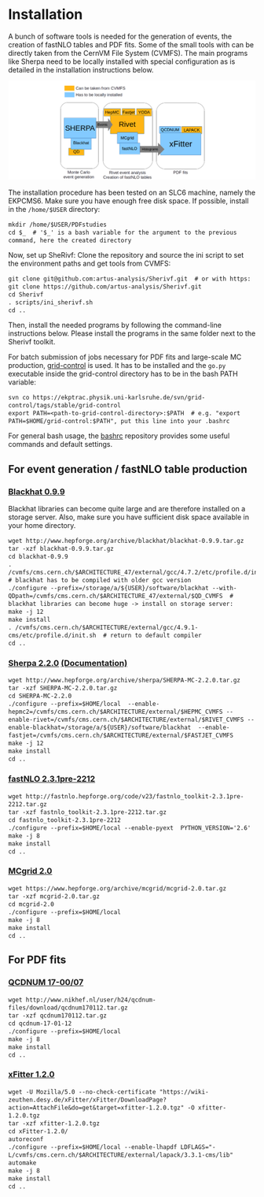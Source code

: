 # Installation

A bunch of software tools is needed for the generation of events, the creation of fastNLO tables and PDF fits.
Some of the small tools with can be directly taken from the CernVM File System (CVMFS).
The main programs like Sherpa need to be locally installed with special configuration as is detailed in the installation instructions below.


![Software](docs/software.png?raw=true)

The installation procedure has been tested on an SLC6 machine, namely the EKPCMS6.
Make sure you have enough free disk space.
If possible, install in the `/home/$USER` directory:

    mkdir /home/$USER/PDFstudies
    cd $_  # '$_' is a bash variable for the argument to the previous command, here the created directory

Now, set up SheRivf: Clone the repository and source the ini script to set the environment paths and get tools from CVMFS:

    git clone git@github.com:artus-analysis/Sherivf.git  # or with https: git clone https://github.com/artus-analysis/Sherivf.git
    cd Sherivf
    . scripts/ini_sherivf.sh
    cd ..

Then, install the needed programs by following the command-line instructions below.
Please install the programs in the same folder next to the Sherivf toolkit.


For batch submission of jobs necessary for PDF fits and large-scale MC production, [grid-control](https://ekptrac.physik.uni-karlsruhe.de/trac/grid-control) is used.
It has to be installed and the `go.py` executable inside the grid-control directory has to be in the bash PATH variable:

    svn co https://ekptrac.physik.uni-karlsruhe.de/svn/grid-control/tags/stable/grid-control
    export PATH=<path-to-grid-control-directory>:$PATH  # e.g. "export PATH=$HOME/grid-control:$PATH", put this line into your .bashrc

For general bash usage, the [bashrc](https://github.com/artus-analysis/bashrc) repository provides some useful commands and default settings.

## For event generation / fastNLO table production

### [Blackhat 0.9.9](https://blackhat.hepforge.org/trac/wiki/BlackHatInstallation)
Blackhat libraries can become quite large and are therefore installed on a storage server.
Also, make sure you have sufficient disk space available in your home directory.

    wget http://www.hepforge.org/archive/blackhat/blackhat-0.9.9.tar.gz
    tar -xzf blackhat-0.9.9.tar.gz
    cd blackhat-0.9.9
    . /cvmfs/cms.cern.ch/$ARCHITECTURE_47/external/gcc/4.7.2/etc/profile.d/init.sh # blackhat has to be compiled with older gcc version
    ./configure --prefix=/storage/a/${USER}/software/blackhat --with-QDpath=/cvmfs/cms.cern.ch/$ARCHITECTURE_47/external/$QD_CVMFS  # blackhat libraries can become huge -> install on storage server:
    make -j 12
    make install
    . /cvmfs/cms.cern.ch/$ARCHITECTURE/external/gcc/4.9.1-cms/etc/profile.d/init.sh  # return to default compiler
    cd ..

### [Sherpa 2.2.0](https://sherpa.hepforge.org/trac/wiki/SherpaDownloads/Sherpa-2.2.0) [(Documentation)](https://sherpa.hepforge.org/doc/SHERPA-MC-2.2.0.html)
    wget http://www.hepforge.org/archive/sherpa/SHERPA-MC-2.2.0.tar.gz
    tar -xzf SHERPA-MC-2.2.0.tar.gz
    cd SHERPA-MC-2.2.0
    ./configure --prefix=$HOME/local  --enable-hepmc2=/cvmfs/cms.cern.ch/$ARCHITECTURE/external/$HEPMC_CVMFS --enable-rivet=/cvmfs/cms.cern.ch/$ARCHITECTURE/external/$RIVET_CVMFS --enable-blackhat=/storage/a/${USER}/software/blackhat  --enable-fastjet=/cvmfs/cms.cern.ch/$ARCHITECTURE/external/$FASTJET_CVMFS 
    make -j 12
    make install
    cd ..

### [fastNLO 2.3.1pre-2212](http://fastnlo.hepforge.org/)
    wget http://fastnlo.hepforge.org/code/v23/fastnlo_toolkit-2.3.1pre-2212.tar.gz
    tar -xzf fastnlo_toolkit-2.3.1pre-2212.tar.gz
    cd fastnlo_toolkit-2.3.1pre-2212
    ./configure --prefix=$HOME/local --enable-pyext  PYTHON_VERSION='2.6'
    make -j 8
    make install
    cd ..

### [MCgrid 2.0](http://mcgrid.hepforge.org/)
    wget https://www.hepforge.org/archive/mcgrid/mcgrid-2.0.tar.gz
    tar -xzf mcgrid-2.0.tar.gz
    cd mcgrid-2.0
    ./configure --prefix=$HOME/local
    make -j 8
    make install
    cd ..


## For PDF fits

### [QCDNUM 17-00/07](http://www.nikhef.nl/~h24/qcdnum/)
    wget http://www.nikhef.nl/user/h24/qcdnum-files/download/qcdnum170112.tar.gz
    tar -xzf qcdnum170112.tar.gz
    cd qcdnum-17-01-12
    ./configure --prefix=$HOME/local
    make -j 8
    make install
    cd ..


### [xFitter 1.2.0](https://wiki-zeuthen.desy.de/xFitter/)
    wget -U Mozilla/5.0 --no-check-certificate "https://wiki-zeuthen.desy.de/xFitter/xFitter/DownloadPage?action=AttachFile&do=get&target=xfitter-1.2.0.tgz" -O xfitter-1.2.0.tgz
    tar -xzf xfitter-1.2.0.tgz
    cd xFitter-1.2.0/
    autoreconf
    ./configure --prefix=$HOME/local --enable-lhapdf LDFLAGS="-L/cvmfs/cms.cern.ch/$ARCHITECTURE/external/lapack/3.3.1-cms/lib"
    automake
    make -j 8
    make install
    cd ..
